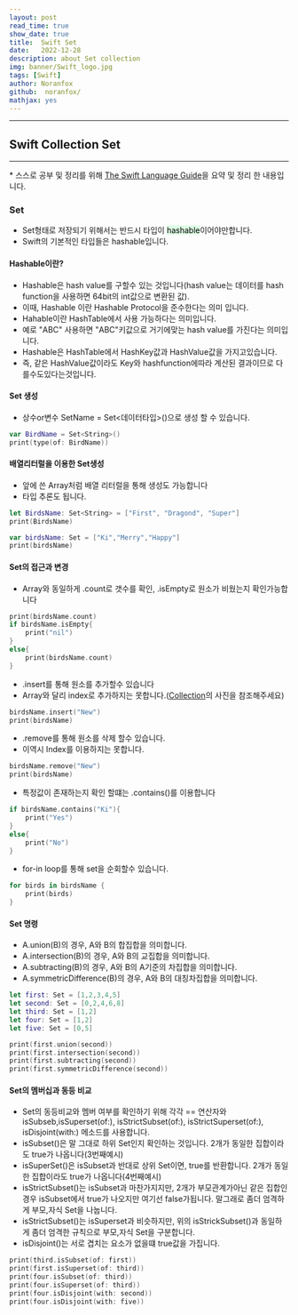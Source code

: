 ```yaml
---
layout: post
read_time: true
show_date: true
title:  Swift Set
date:   2022-12-28
description: about Set collection
img: banner/Swift_logo.jpg
tags: [Swift]
author: Noranfox
github:  noranfox/
mathjax: yes
---
```


---
## Swift Collection Set
---
\* 스스로 공부 및 정리를 위해 [The Swift Language Guide](https://jusung.gitbook.io/the-swift-language-guide/)을 요약 및 정리 한 내용입니다. 

### Set
   - Set형태로 저장되기 위해서는 반드시 타입이 <mark style='background-color: #dcffe4'>hashable</mark>이어야만합니다. 
   - Swift의 기본적인 타입들은 hashable입니다.
#### Hashable이란?
   - Hashable은 hash value를 구할수 있는 것입니다(hash value는 데이터를 hash function을 사용하면 64bit의 int값으로 변환된 값).
   - 이때, Hashable 이란 Hashable Protocol을 준수한다는 의미 입니다.
   - Hahable이란 HashTable에서 사용 가능하다는 의미입니다.
   - 예로 "ABC" 사용하면 "ABC"키값으로 거기에맞는 hash value를 가진다는 의미입니다.
   - Hashable은 HashTable에서 HashKey값과 HashValue값을 가지고있습니다.
   - 즉, 같은 HashValue값이라도 Key와 hashfunction에따라 계산된 결과이므로 다를수도있다는것입니다. 

#### Set 생성
   - 상수or변수 SetName = Set<데이터타입>()으로 생성 할 수 있습니다.

```swift
var BirdName = Set<String>()
print(type(of: BirdName))
```

#### 배열리터럴을 이용한 Set생성
   - 앞에 쓴 Array처럼 배열 리터럴을 통해 생성도 가능합니다
   - 타입 추론도 됩니다.

```swift
let BirdsName: Set<String> = ["First", "Dragond", "Super"]
print(BirdsName)

var birdsName: Set = ["Ki","Merry","Happy"]
print(birdsName)
```

#### Set의 접근과 변경
   - Array와 동일하게 .count로 갯수를 확인, .isEmpty로 원소가 비웠는지 확인가능합니다

```swift
print(birdsName.count)
if birdsName.isEmpty{
    print("nil")
}
else{
    print(birdsName.count)
}
```

   - .insert를 통해 원소를 추가할수 있습니다
   - Array와 달리 index로 추가하지는 못합니다.([Collection](https://noranfox.github.io/2Swift-Collection.html)의 사진을 참조해주세요)

```swift
birdsName.insert("New")
print(birdsName)

```

   - .remove를 통해 원소를 삭제 할수 있습니다.
   - 이역시 Index를 이용하지는 못합니다.

```swift
birdsName.remove("New")
print(birdsName)
```

   - 특정값이 존재하는지 확인 할떄는 .contains()를 이용합니다

```swift
if birdsName.contains("Ki"){
    print("Yes")
}
else{
    print("No")
}
```

   - for-in loop를 통해 set을 순회할수 있습니다.

```swift
for birds in birdsName {
    print(birds)
}
```

#### Set 명령
   - A.union(B)의 경우, A와 B의 합집합을 의미합니다.
   - A.intersection(B)의 경우, A와 B의 교집합을 의미합니다.
   - A.subtracting(B)의 경우, A와 B의 A기준의 차집합을 의미합니다.
   - A.symmetricDifference(B)의 경우, A와 B의 대칭차집합을 의미합니다.

```swift
let first: Set = [1,2,3,4,5]
let second: Set = [0,2,4,6,8]
let third: Set = [1,2]
let four: Set = [1,2]
let five: Set = [0,5]

print(first.union(second))
print(first.intersection(second))
print(first.subtracting(second))
print(first.symmetricDifference(second))
```

#### Set의 멤버십과 동등 비교
   - Set의 동등비교와 멤버 여부를 확인하기 위해 각각 == 연산자와 isSubseb,isSuperset(of:), isStrictSubset(of:), isStrictSuperset(of:), isDisjoint(with:) 메소드를 사용합니다.
   - isSubset()은 말 그대로 하위 Set인지 확인하는 것입니다. 2개가 동일한 집합이라도 true가 나옵니다(3번째예시)
   - isSuperSet()은 isSubset과 반대로 상위 Set이면, true를 반환합니다. 2개가 동일한 집합이라도 true가 나옵니다(4번째예시)
   - isStrictSubset()는 isSubset과 마찬가지지만, 2개가 부모관계가아닌 같은 집합인경우 isSubset에서 true가 나오지만 여기선 false가됩니다. 말그래로 좀더 엄격하게 부모,자식 Set을 나눕니다.
   - isStrictSubset()는 isSuperset과 비슷하지만, 위의 isStrickSubset()과 동일하게 좀더 엄격한 규칙으로 부모,자식 Set을 구분합니다.
   - isDisjoint()는 서로 겹치는 요소가 없을떄 true값을 가집니다.

```swift
print(third.isSubset(of: first))
print(first.isSuperset(of: third))
print(four.isSubset(of: third))
print(four.isSuperset(of: third))
print(four.isDisjoint(with: second))
print(four.isDisjoint(with: five))
```
